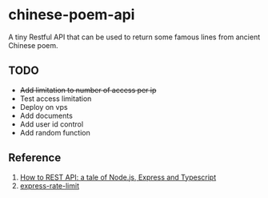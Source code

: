 # chinese-poem-api
A tiny Restful API that can be used to return some famous lines from ancient Chinese poem. 

## TODO
* ~~Add limitation to number of access per ip~~
* Test access limitation
* Deploy on vps
* Add documents
* Add user id control
* Add random function

## Reference
1. [How to REST API: a tale of Node.js, Express and Typescript](https://medium.com/swlh/how-to-rest-api-a-tale-of-node-js-express-and-typescript-77bc598b280c)
2. [express-rate-limit](https://www.npmjs.com/package/express-rate-limit)